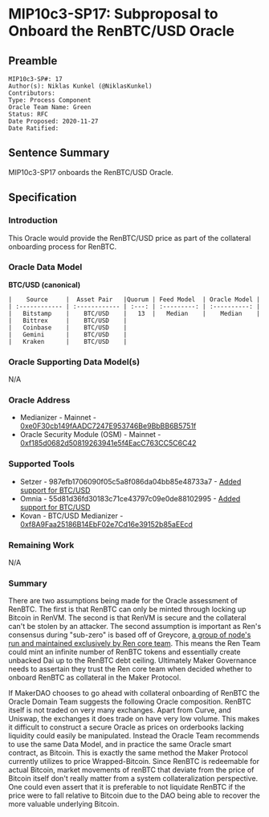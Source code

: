 # MIP10c3-SP17: Subproposal to Onboard the RenBTC/USD Oracle

## Preamble
```
MIP10c3-SP#: 17
Author(s): Niklas Kunkel (@NiklasKunkel)
Contributors:
Type: Process Component
Oracle Team Name: Green
Status: RFC
Date Proposed: 2020-11-27
Date Ratified:
```
## Sentence Summary
MIP10c3-SP17 onboards the RenBTC/USD Oracle.

## Specification

### Introduction

This Oracle would provide the RenBTC/USD price as part of the collateral onboarding process for RenBTC.

### Oracle Data Model 

 **BTC/USD (canonical)**

    |    Source     |  Asset Pair   |Quorum | Feed Model  | Oracle Model |
    | :------------ | :------------ | :---: | :---------: | :----------: | 
    |   Bitstamp    |    BTC/USD    |   13  |   Median    |    Median    |
    |   Bittrex     |    BTC/USD    |
    |   Coinbase    |    BTC/USD    |
    |   Gemini      |    BTC/USD    |
    |   Kraken      |    BTC/USD    |


### Oracle Supporting Data Model(s)

N/A

### Oracle Address
- Medianizer - Mainnet - [0xe0F30cb149fAADC7247E953746Be9BbBB6B5751f](https://etherscan.io/address/0xe0F30cb149fAADC7247E953746Be9BbBB6B5751f)
- Oracle Security Module (OSM) - Mainnet - [0xf185d0682d50819263941e5f4EacC763CC5C6C42](https://etherscan.io/address/0xf185d0682d50819263941e5f4EacC763CC5C6C42)
    
### Supported Tools
- Setzer - 987efb1706090f05c5a8f086da04bb85e48733a7 - [Added support for BTC/USD](https://github.com/makerdao/setzer-mcd/commit/ee89b1835f170eaf0ef585a4ae9f897bb6dfef8d)
- Omnia - 55d81d36fd30183c71ce43797c09e0de88102995 - [Added support for BTC/USD](https://github.com/makerdao/oracles-v2/commit/03c42aed8bbdc4097df771648213c7f3de99ad61)
- Kovan - BTC/USD Medianizer - [0xf8A9Faa25186B14EbF02e7Cd16e39152b85aEEcd](https://kovan.etherscan.io/address/0xf8A9Faa25186B14EbF02e7Cd16e39152b85aEEcd)

### Remaining Work

N/A

### Summary

There are two assumptions being made for the Oracle assessment of RenBTC. The first is that RenBTC can only be minted through locking up Bitcoin in RenVM. The second is that RenVM is secure and the collateral can't be stolen by an attacker. The second assumption is important as Ren's consensus during "sub-zero" is based off of Greycore, [a group of node's run and maintained exclusively by Ren core team](https://medium.com/renproject/renvm-and-the-road-to-decentralisation-72213c3bee3a). This means the Ren Team could mint an infinite number of RenBTC tokens and essentially create unbacked Dai up to the RenBTC debt ceiling. Ultimately Maker Governance needs to assertain they trust the Ren core team when decided whether to onboard RenBTC as collateral in the Maker Protocol.

If MakerDAO chooses to go ahead with collateral onboarding of RenBTC the Oracle Domain Team suggests the following Oracle composition. RenBTC itself is not traded on very many exchanges. Apart from Curve, and Uniswap, the exchanges it does trade on have very low volume. This makes it difficult to construct a secure Oracle as prices on orderbooks lacking liquidity could easily be manipulated. Instead the Oracle Team recommends to use the same Data Model, and in practice the same Oracle smart contract, as Bitcoin. This is exactly the same method the Maker Protocol currently utilizes to price Wrapped-Bitcoin. Since RenBTC is redeemable for actual Bitcoin, market movements of renBTC that deviate from the price of Bitcoin itself don't really matter from a system collateralization perspective. One could even assert that it is preferable to not liquidate RenBTC if the price were to fall relative to Bitcoin due to the DAO being able to recover the more valuable underlying Bitcoin.